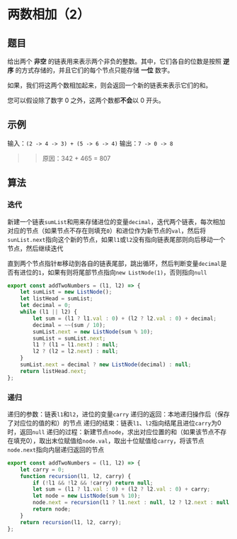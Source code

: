 # 两数相加（2）

## 题目

给出两个 **非空** 的链表用来表示两个非负的整数。其中，它们各自的位数是按照 **逆序** 的方式存储的，并且它们的每个节点只能存储 **一位** 数字。

如果，我们将这两个数相加起来，则会返回一个新的链表来表示它们的和。

您可以假设除了数字 0 之外，这两个数都**不会**以 0 开头。

## 示例

输入：`(2 -> 4 -> 3) + (5 -> 6 -> 4)`
输出：`7 -> 0 -> 8`
>> 原因：342 + 465 = 807

## 算法

### 迭代

新建一个链表`sumList`和用来存储进位的变量`decimal`，迭代两个链表，每次相加对应的节点（如果节点不存在则填充`0`）和进位作为新节点的`val`，然后将`sunList.next`指向这个新的节点，如果`l1`或`l2`没有指向链表尾部则向后移动一个节点，然后继续迭代

直到两个节点指针`都`移动到各自的链表尾部，跳出循环，然后判断变量`decimal`是否有进位的`1`，如果有则将尾部节点指向`new ListNode(1)`，否则指向`null`

```js
export const addTwoNumbers = (l1, l2) => {
	let sumList = new ListNode();
	let listHead = sumList;
	let decimal = 0;
	while (l1 || l2) {
		let sum = (l1 ? l1.val : 0) + (l2 ? l2.val : 0) + decimal;
		decimal = ~~(sum / 10);
		sumList.next = new ListNode(sum % 10);
		sumList = sumList.next;
		l1 ? (l1 = l1.next) : null;
		l2 ? (l2 = l2.next) : null;
	}
	sumList.next = decimal ? new ListNode(decimal) : null;
	return listHead.next;
};
```

### 递归

递归的参数：链表`l1`和`l2`，进位的变量`carry`
递归的返回：本地递归操作后（保存了对应位的值的和）的节点
递归的结束：链表`l1`、`l2`指向结尾且进位`carry`为0时，返回`null`
递归的过程：新建节点`node`，求出对应位置的和（如果该节点不存在填充0），取出末位赋值给`node.val`，取出十位赋值给`carry`，将该节点`node.next`指向内层递归返回的节点

```js
export const addTwoNumbers = (l1, l2) => {
	let carry = 0;
	function recursion(l1, l2, carry) {
		if (!l1 && !l2 && !carry) return null;
		let sum = (l1 ? l1.val : 0) + (l2 ? l2.val : 0) + carry;
		let node = new ListNode(sum % 10);
		node.next = recursion(l1 ? l1.next : null, l2 ? l2.next : null, ~~(sum / 10));
		return node;
	}
	return recursion(l1, l2, carry);
};
```